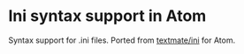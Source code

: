 # Ini syntax support in Atom

Syntax support for .ini files. Ported from
[textmate/ini](https://github.com/textmate/ini.tmbundle) for Atom.
